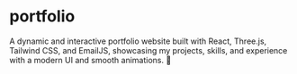 # portfolio
A dynamic and interactive portfolio website built with React, Three.js, Tailwind CSS, and EmailJS, showcasing my projects, skills, and experience with a modern UI and smooth animations. 🚀
